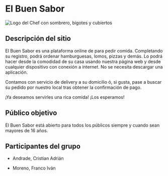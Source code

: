 # El Buen Sabor

![Logo del Chef con sombrero, bigotes y cubiertos](https://drive.google.com/uc?export=view&id=1XTB11Gg6ip_M_ubjMCwyYwrkVjJxEKjB)

## Descripción del sitio
  El Buen Sabor es una plataforma online de para pedir comida. Completando su registro, podrá ordenar hamburguesas, lomos,
pizzas y demás. Lo podrá hacer desde la comodidad de su casa usando nuestra página web y desde cualquier dispositivo con
conexión a internet. No se necesita descargar una aplicación.

  Contamos con servicio de delivery a su domicilio ó, si gusta, pase a buscar su pedido por nuestro local tras obtener la 
confirmación de pago.

  ¡Ya deseamos servirles una rica comida! ¡Los esperamos!


## Público objetivo
  El Buen Sabor está abierto para todos los públicos siempre y cuando sean mayores de 16 años.
  
  
## Participantes del grupo
  - Andrade, Cristian Adrián
  
  - Moreno, Franco Iván
  
